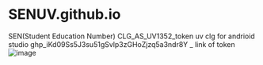 # SENUV.github.io
SEN(Student Education Number)
CLG_AS_UV1352_token uv clg for andrioid studio
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      _ link of token
![image](https://user-images.githubusercontent.com/80378007/185844219-70f8a081-cf82-43f5-919a-d9487b979b5e.png)
